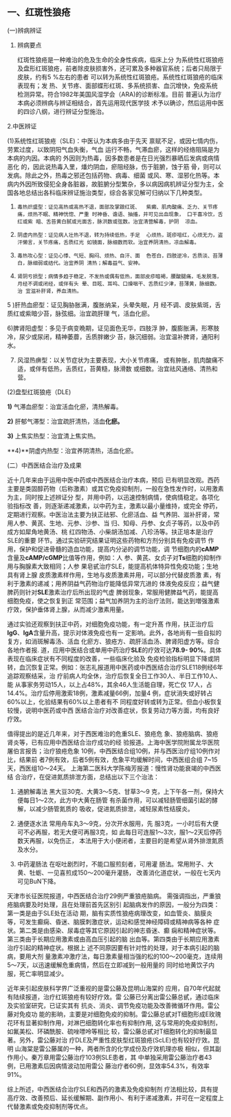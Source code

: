 ##   一、红斑性狼疮 

 (一)辨病辨证 

1. 辨病要点

     红斑性狼疮是一种难治的危及生命的全身性疾病，临床上分 为系统性红斑狼疮及盘形红斑狼疮，前者除皮肤损害外，还可累及多种器官系统；后者只局限于皮肤，约有5 %左右的患者 可以转为系统性红斑狼疮。系统性红斑狼疮的临床表现有；发 热、关节疼、面部蝶形红斑、多系统损害、血沉增快，免疫系统  检测异常。符合1982年美国风湿学会（ARA)的诊断标准。目前 普遍认为治疗本病必须辨病与辨证相结合，首先运用现代医学技 术予以确诊，然后运用中医的四诊八纲，进行辨证分型施治。

2.中医辨证

(1)系统性红斑狼疮（SLE)：中医认为本病多由于先天 禀赋不足，或因七情内伤，劳累过度，以致阴阳气血失衡，气血 运行不畅，气滞血瘀，这样的经络阻隔是为本病的内因。本病的  外因则为热毒，因多数患者是在日光强烈暴晒后发病或病情恶化 的，因此说热毒入里，燔灼阴血，瘀阻经脉，伤于脏腑，蚀于筋 骨，则可以发病。除此之外，热毒之邪还包括药物、病毒、细菌 或风、寒、湿邪化热等。本病内外因所致侵犯全身各脏器，故脏腑分型繁杂，多以病因病机辨证分型为主，全国各地总结出各科临床辨证施治类型，综合各家见解可归纳以下几种类型。

1)     毒热炽盛型：证见高热或高热不退，面部及掌踉红斑、  紫癜、肌肉酸痛、乏力、关节疼痛，烦热不眠、精神恍惚、严重 时神昏、谵语、抽搐，并可见出血现象， 口干喜冷饮，舌红或紫 暗、舌苔黄白腻或光面舌，脉洪数或弦数。治宜清营解毒，护阴  凉血。

2)     阴虚内热型：证见病人壮热不退，转为持续低热，手足  心烦热，斑疹喑红，心烦无力，盗汗懒言，关节疼痛，舌质红光 如镜面，脉细数而软。治宜养阴清热，凉血解毒。

3)     毒热攻心型：证见心悸、气短、胸闷、烦热、自汗、面  色苍白，四肢逆冷，舌质淡、苔薄白，脉细弱或结代。治宜养阴 清热；解毒益气、安神。

4)     肾阴亏损型；病情多趋于稳定，不发热或偶有低热，面部皮疹暗褐，腰酸腿痛，毛发脱落，月经不调或闭经，或伴有头 晕、目眩、耳呜、口燥咽干、舌质红少津，苔薄黄，脉细数。治 宜滋补肝肾，养血清热。

5 )肝热血瘀型：证见胸胁胀满，腹胀纳呆，头晕失眠，月  经不调、皮肤紫斑，舌质红或紫暗少苔，脉弦细。治宜疏肝理 气，活血化瘀。  

6)脾肾阳虚型：多见于病变晩期，证见面色无华，四肢浮 肿，腹膨胀满，形寒肢冷，尿少或尿闭，精神萎蘼，舌质胖嫩少 苔，脉沉细弱。治宜温补脾肾，通阳利水。

7)    风湿热痹型：以关节症状为主要表现，大小关节疼痛，  或有肿胀，肌肉酸痛不适，或伴有低热，舌质红，苔黄糙，脉滑数 或细数。治宜祛风通络、清热和营。

(2)盘型红斑狼疮（DLE) 

**1)**   气滞血瘀型：治宜活血化瘀，清热解毒。

**2)**   肝郁气滞型：治宜疏肝清热，活血**化瘀。**

**3)**   上焦实热型：治宜清上焦实热。  

**4)**阴虚内热型：治宜养阴清热，活血化瘀。

(二）中西医结合治疗及成果

近十几年来由于运用中医中药或中西医结合治疗本病，预后 已有明显改观。西药主要是类固醇药物（后称激素）或其它免疫抑制剂，一般在急性发作时，以用激素为主，同时按上述辨证分 型，并用中药，以迅速控制病情，使病情稳定。各项化验指标改  善，则逐渐递减激素，以中药为主，激素以最小量维持，或完全 停药，定期进行观察。中医治法主要为扶正祛邪、化瘀活血、益 气养阴、滋补肝肾，常用人参、黄芪、生地、元参、沙参、当  归、知母、丹参、女贞子等药，以及中药成方如犀角地黄汤、桃 红四物汤、小柴胡汤加减、八珍汤等。扶正培本是治疗SLE的重要 环节。通过实验研究结果证明这些药物和方剂分别具有免疫调节  作用，保护和促进骨髓的造血功能，提高内分泌的调节功能，调 节细胞内的**cAMP**含量及**cAMP/cGMP**比值等作用，例如：人 参、黄芪、女贞子对**Ts**细胞的抑制作用与胸腺素大致相同；人参 果皂甙治疗SLE，能提高机体特异性免疫功能；生地具有肾上腺  皮质激素样作用，生地与皮质激素并用，可以部分代替皮质激 素，有利于激素的递减；用养阴益气药物治疗能降低异常亢进的 体液免疫反应；益气健脾药则针对**SLE**激素治疗后所出现的气虚 脾弱现象，常服用健脾益气药，能提高细胞免疫，使之恢复到正 常范围；益气加养阴为主的治疗法则，能达到増强激素疗效，保护垂体肾上腺，从而减少激素用量。  

通过实验还观察到扶正中药，对细胞免疫功能，有一定升髙  作用，扶正治疗后**IgG**、**IgA**含量升高，提示对体液免疫也有一  定影响。此外，各地尚有一些自拟的复方，如消斑解毒汤、活血 化瘀方、狼疮方、疏肝活血汤、脾肾阳虚方等。综合各地作者报. 道，应用中医结合或单用中药治疗**SLE**的疗效可达**78.9- 90%**。具体表现在临床症状有不同程度的改善，一些临床化验及 免疫检验指标明显下降或阴转，血沉恢复正常。例如：张志礼报道用中医药或中西医结合治疗SLE118例经6年追踪观察结采，治 疗前病人均全休，治疗后恢复全日工作30人、半日工作10人、能 从事家务劳动15人，以上占48%，其余46人生活能自理，死亡仅 17人，占14.4%。治疗后停用激索18例，激素减量66例，加量4 例，症状消失或好转占60%以上，化验结果有60%以上患者有不 同程度好转或转为正常。但血小板恢复较慢，说明中医药或中西 医结合治疗对改善症状，恢复劳动力等方面，均有良好疗效。

值得提出的是近几年来，对于西医难治的危重SLE、狼疮危 象、狼疮脑病、狼疮肾炎等，已有应用中西医结合治疗成功的经 验报道。上海中医学院附属龙华医院屠伯言报告；治疗狼疮危象  10例，中西医结合组10例，并与西医治疗组10例作对比，结果前 者7例有效，后者5例有效，危象平均缓解时间，中西医组合组 7~15天，西医组10〜24天。
    上海第二医科大学陈梅芳报道：慢性肾功能衰竭的中西医结  合治疗，在促进氮质排泄方面，总结出以下三个治法：

   1. 通腑解毒法     黑大豆30克、大黄3〜5克、甘草3〜9 克，上下午各一剂，保持大便每日1〜2次，此方中大黄在肠管 有杀菌作用，可以减轻肠管细菌引起的酵解，以减少肠管氮质的  吸收，促进氮质排泄，减轻尿素性结膜炎。

   2. 通便逐水法       常用舟车丸3〜9克，分次开水服用，先 服3克，一小时后有大便可不必再服，若无大便可再服3克，如 此每日可连服1〜3次，服1〜2天后停药数天再服，以免伤正， 本法用于大小便闭者，主要目的是希望从肾外排泄氮质及水分。

   3.  中药灌肠法     在呕吐剧烈时，不能口服煎刻者，可用灌 肠法。常用附子、大黄、牡蛎、一见喜煎成150〜200毫升灌肠， 改善消化道症状，一般在七天内可见BuN下降。

天津市长征医院报道，中西医结合治疗29例严重狼疮脑病。 需强调指出，严重狼疮脑病要及时处理，且在处理前首先区别引 起脑病发作的原因，一般分为四类：第一类是由于SLE处在活动 期，脑有实质性狼疮病理改变，如血管炎、脑膜炎等，可发生癫痫、昏迷、脑膜刺激症状，运动和感觉神经障碍或精神病等各种  症状。第二类是由感染、尿毒症等其它原因引起的神志昏迷、癫 痫和精神症状等。第三类由于长期应用激素或由高血压引起的脑 出血等。第四类由于长期应用激素治疗引起的精神症状。根据上  述不同原因要有针对性的处理，对于本病引起的脑病，要用大剂 量激素冲激疗法，每日激素量相当强的松的100〜200毫克，连续用5〜7天，以迅速缓解危重病情，然后在立即减到一般用量的 同时给地黄饮子内服，死亡率明显减少。 

近年来引起皮肤科学界广泛重视的是雷公藤及昆明山海棠的 应用，自70年代起就有陆续报道，治疗红斑狼疮有较好疗效。雷 公藤已分离出雷公藤总甙，通过临床及实验室研究，已证实其有  抗炎、消炎、调节免疫功能及改善微循环作用。雷公藤对免疫功 能的影晌，主要是对细胞免疫的抑制。雷公藤总甙对T细胞形成E玫瑰花环有显著抑制作用，对淋巴细胞转化率也有抑制作用,  这与常用的免疫抑制剂，如氟美松、环磷酰胺、硫唑嘌呤等相比 较，雷公藤总甙对T细胞转化的抑制最显著。另外，雷公藤对治 疗DLE及严重性皮肤型红斑狼疮(ScLE)也有较好疗效。昆明 山海棠是雷公藤属的一种，两者所含的化学成份及疗效机理亦极 相似，但其副作用小。秦万章用雷公藤治疗103例SLE患者，其 中单独采用雷公藤治疗者43例，已用激素后因病情波动加用雷公 藤治疗者60例，显效率54.3%，有效率91%。

综上所述，中西医结合治疗SLE和西药的激素及免疫抑制剂 疗法相比较，具有提高疗效、改善预后、延长缓解期、副作用小、有利于递减激素，并可在一定程度上代替激素或免疫抑制剂等优点。
